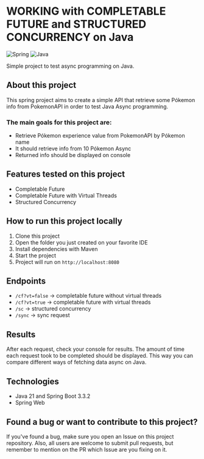 # WORKING with COMPLETABLE FUTURE and STRUCTURED CONCURRENCY on Java

![Spring](https://img.shields.io/badge/spring-%236DB33F.svg?style=for-the-badge&logo=spring&logoColor=white) ![Java](https://img.shields.io/badge/java-%23ED8B00.svg?style=for-the-badge&logo=openjdk&logoColor=white) 

Simple project to test async programming on Java.

## About this project

This spring project aims to create a simple API that retrieve some Pókemon info from PokemonAPI in order to test Java Async programming.

### The main goals for this project are:

* Retrieve Pókemon experience value from PokemonAPI by Pókemon name
* It should retrieve info from 10 Pókemon Async
* Returned info should be displayed on console

## Features tested on this project

* Completable Future
* Completable Future with Virtual Threads
* Structured Concurrency

## How to run this project locally

1. Clone this project
2. Open the folder you just created on your favorite IDE
3. Install dependencies with Maven
4. Start the project
5. Project will run on `http://localhost:8080`

## Endpoints

* ```/cf?vt=false``` -> completable future without virtual threads
* ```/cf?vt=true``` -> completable future with virtual threads
* ```/sc``` -> structured concurrency
* ```/sync``` -> sync request

## Results

After each request, check your console for results. The amount of time each request took to be completed should be displayed. This way you can compare different ways of fetching data async on Java.

## Technologies

* Java 21 and Spring Boot 3.3.2
* Spring Web


## Found a bug or want to contribute to this project?

If you've found a bug, make sure you open an Issue on this project repository. Also, all users are welcome to submit pull requests, but remember to mention on the PR which Issue are you fixing on it.



